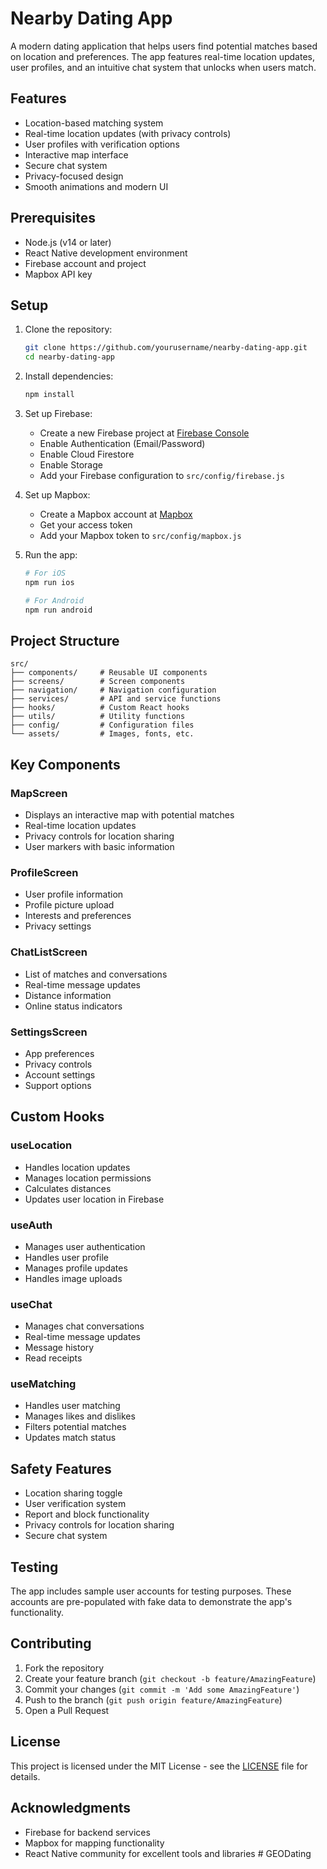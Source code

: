 # Nearby Dating App

A modern dating application that helps users find potential matches based on location and preferences. The app features real-time location updates, user profiles, and an intuitive chat system that unlocks when users match.

## Features

- Location-based matching system
- Real-time location updates (with privacy controls)
- User profiles with verification options
- Interactive map interface
- Secure chat system
- Privacy-focused design
- Smooth animations and modern UI

## Prerequisites

- Node.js (v14 or later)
- React Native development environment
- Firebase account and project
- Mapbox API key

## Setup

1. Clone the repository:
   ```bash
   git clone https://github.com/yourusername/nearby-dating-app.git
   cd nearby-dating-app
   ```

2. Install dependencies:
   ```bash
   npm install
   ```

3. Set up Firebase:
   - Create a new Firebase project at [Firebase Console](https://console.firebase.google.com)
   - Enable Authentication (Email/Password)
   - Enable Cloud Firestore
   - Enable Storage
   - Add your Firebase configuration to `src/config/firebase.js`

4. Set up Mapbox:
   - Create a Mapbox account at [Mapbox](https://www.mapbox.com)
   - Get your access token
   - Add your Mapbox token to `src/config/mapbox.js`

5. Run the app:
   ```bash
   # For iOS
   npm run ios
   
   # For Android
   npm run android
   ```

## Project Structure

```
src/
├── components/     # Reusable UI components
├── screens/        # Screen components
├── navigation/     # Navigation configuration
├── services/       # API and service functions
├── hooks/          # Custom React hooks
├── utils/          # Utility functions
├── config/         # Configuration files
└── assets/         # Images, fonts, etc.
```

## Key Components

### MapScreen
- Displays an interactive map with potential matches
- Real-time location updates
- Privacy controls for location sharing
- User markers with basic information

### ProfileScreen
- User profile information
- Profile picture upload
- Interests and preferences
- Privacy settings

### ChatListScreen
- List of matches and conversations
- Real-time message updates
- Distance information
- Online status indicators

### SettingsScreen
- App preferences
- Privacy controls
- Account settings
- Support options

## Custom Hooks

### useLocation
- Handles location updates
- Manages location permissions
- Calculates distances
- Updates user location in Firebase

### useAuth
- Manages user authentication
- Handles user profile
- Manages profile updates
- Handles image uploads

### useChat
- Manages chat conversations
- Real-time message updates
- Message history
- Read receipts

### useMatching
- Handles user matching
- Manages likes and dislikes
- Filters potential matches
- Updates match status

## Safety Features

- Location sharing toggle
- User verification system
- Report and block functionality
- Privacy controls for location sharing
- Secure chat system

## Testing

The app includes sample user accounts for testing purposes. These accounts are pre-populated with fake data to demonstrate the app's functionality.

## Contributing

1. Fork the repository
2. Create your feature branch (`git checkout -b feature/AmazingFeature`)
3. Commit your changes (`git commit -m 'Add some AmazingFeature'`)
4. Push to the branch (`git push origin feature/AmazingFeature`)
5. Open a Pull Request

## License

This project is licensed under the MIT License - see the [LICENSE](LICENSE) file for details.

## Acknowledgments

- Firebase for backend services
- Mapbox for mapping functionality
- React Native community for excellent tools and libraries #   G E O D a t i n g  
 
